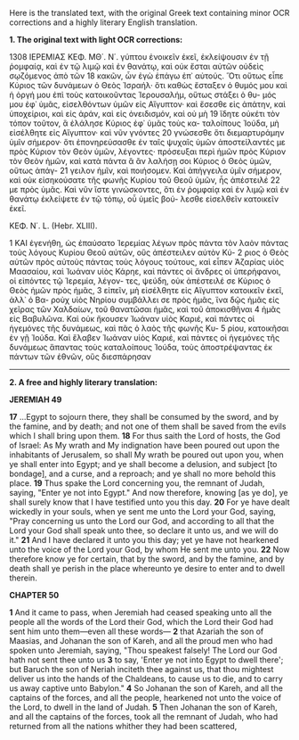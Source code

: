 Here is the translated text, with the original Greek text containing minor OCR corrections and a highly literary English translation.

**1. The original text with light OCR corrections:**

1308 ΙΕΡΕΜΙΑΣ ΚΕΦ. ΜΘ΄. Ν΄.
γύπτου ἐνοικεῖν ἐκεῖ, ἐκλείψουσιν ἐν τῇ ῥομφαίᾳ, καὶ ἐν τῷ λιμῷ
καὶ ἐν θανάτῳ, καὶ οὐκ ἔσται αὐτῶν οὐδεὶς σῳζόμενος ἀπὸ τῶν
18 κακῶν, ὧν ἐγὼ ἐπάγω ἐπ᾿ αὐτούς. Ὅτι οὕτως εἶπε Κύριος τῶν
δυνάμεων ὁ Θεὸς Ἰσραήλ· ὅτι καθὼς ἔσταξεν ὁ θυμός μου καὶ ἡ
ὀργή μου ἐπὶ τοὺς κατοικοῦντας Ἱερουσαλήμ, οὕτως στάξει ὁ θυ-
μός μου ἐφ᾿ ὑμᾶς, εἰσελθόντων ὑμῶν εἰς Αἴγυπτον· καὶ ἔσεσθε εἰς
ἀπάτην, καὶ ὑποχείριοι, καὶ εἰς ἀράν, καὶ εἰς ὀνειδισμόν, καὶ οὐ μὴ
19 ἴδητε οὐκέτι τὸν τόπον τοῦτον, ἃ ἐλάλησε Κύριος ἐφ᾿ ὑμᾶς τοὺς κα-
ταλοίπους Ἰούδα, μὴ εἰσέλθητε εἰς Αἴγυπτον· καὶ νῦν γνόντες
20 γνώσεσθε ὅτι διεμαρτυράμην ὑμῖν σήμερον· ὅτι ἐπονηρεύσασθε ἐν
ταῖς ψυχαῖς ὑμῶν ἀποστείλαντές με πρὸς Κύριον τὸν Θεὸν ὑμῶν,
λέγοντες· πρόσευξαι περὶ ἡμῶν πρὸς Κύριον τὸν Θεὸν ἡμῶν, καὶ
κατὰ πάντα ἃ ἂν λαλήσῃ σοι Κύριος ὁ Θεὸς ὑμῶν, οὕτως ἀπάγ-
21 γειλον ἡμῖν, καὶ ποιήσομεν. Καὶ ἀπήγγειλα ὑμῖν σήμερον, καὶ
οὐκ εἰσηκούσατε τῆς φωνῆς Κυρίου τοῦ Θεοῦ ὑμῶν, ἧς ἀπέστειλέ
22 με πρὸς ὑμᾶς. Καὶ νῦν ἴστε γινώσκοντες, ὅτι ἐν ῥομφαίᾳ καὶ
ἐν λιμῷ καὶ ἐν θανάτῳ ἐκλείψετε ἐν τῷ τόπῳ, οὗ ὑμεῖς βού-
λεσθε εἰσελθεῖν κατοικεῖν ἐκεῖ.

ΚΕΦ. Ν΄. L.
(Hebr. XLIII).

1 ΚΑΙ ἐγενήθη, ὡς ἐπαύσατο Ἱερεμίας λέγων πρὸς πάντα τὸν λαὸν
πάντας τοὺς λόγους Κυρίου Θεοῦ αὐτῶν, οὓς ἀπέστειλεν αὐτὸν Κύ-
2 ριος ὁ Θεὸς αὐτῶν πρὸς αὐτοὺς πάντας τοὺς λόγους τούτους, καὶ
εἶπεν Ἀζαρίας υἱὸς Μαασαίου, καὶ Ἰωάναν υἱὸς Κάρηε, καὶ
πάντες οἱ ἄνδρες οἱ ὑπερήφανοι, οἱ εἰπόντες τῷ Ἱερεμία, λέγον-
τες, ψεύδη, οὐκ ἀπέστειλέ σε Κύριος ὁ Θεὸς ἡμῶν πρὸς ἡμᾶς,
3 εἰπεῖν, μὴ εἰσέλθητε εἰς Αἴγυπτον κατοικεῖν ἐκεῖ, ἀλλ᾿ ὁ Βα-
ροὺχ υἱὸς Νηρίου συμβάλλει σε πρὸς ἡμᾶς, ἵνα δῷς ἡμᾶς εἰς
χεῖρας τῶν Χαλδαίων, τοῦ θανατῶσαι ἡμᾶς, καὶ τοῦ ἀποκισθῆναι
4 ἡμᾶς εἰς Βαβυλῶνα. Καὶ οὐκ ἤκουσεν Ἰωάναν υἱὸς Καριέ, καὶ
πάντες οἱ ἡγεμόνες τῆς δυνάμεως, καὶ πᾶς ὁ λαὸς τῆς φωνῆς Κυ-
5 ρίου, κατοικῆσαι ἐν γῇ Ἰούδα. Καὶ ἔλαβεν Ἰωάναν υἱὸς Καριέ,
καὶ πάντες οἱ ἡγεμόνες τῆς δυνάμεως ἅπαντας τοὺς καταλοίπους
Ἰούδα, τοὺς ἀποστρέψαντας ἐκ πάντων τῶν ἐθνῶν, οὓς διεσπάρησαν

---

**2. A free and highly literary translation:**

**JEREMIAH 49**

**17** ...Egypt to sojourn there, they shall be consumed by the sword, and by the famine, and by death; and not one of them shall be saved from the evils which I shall bring upon them.
**18** For thus saith the Lord of hosts, the God of Israel: As My wrath and My indignation have been poured out upon the inhabitants of Jerusalem, so shall My wrath be poured out upon you, when ye shall enter into Egypt; and ye shall become a delusion, and subject [to bondage], and a curse, and a reproach; and ye shall no more behold this place.
**19** Thus spake the Lord concerning you, the remnant of Judah, saying, "Enter ye not into Egypt." And now therefore, knowing [as ye do], ye shall surely know that I have testified unto you this day.
**20** For ye have dealt wickedly in your souls, when ye sent me unto the Lord your God, saying, "Pray concerning us unto the Lord our God, and according to all that the Lord your God shall speak unto thee, so declare it unto us, and we will do it."
**21** And I have declared it unto you this day; yet ye have not hearkened unto the voice of the Lord your God, by whom He sent me unto you.
**22** Now therefore know ye for certain, that by the sword, and by the famine, and by death shall ye perish in the place whereunto ye desire to enter and to dwell therein.

**CHAPTER 50**

**1** And it came to pass, when Jeremiah had ceased speaking unto all the people all the words of the Lord their God, which the Lord their God had sent him unto them—even all these words—
**2** that Azariah the son of Maasias, and Johanan the son of Kareh, and all the proud men who had spoken unto Jeremiah, saying, "Thou speakest falsely! The Lord our God hath not sent thee unto us
**3** to say, 'Enter ye not into Egypt to dwell there'; but Baruch the son of Neriah inciteth thee against us, that thou mightest deliver us into the hands of the Chaldeans, to cause us to die, and to carry us away captive unto Babylon."
**4** So Johanan the son of Kareh, and all the captains of the forces, and all the people, hearkened not unto the voice of the Lord, to dwell in the land of Judah.
**5** Then Johanan the son of Kareh, and all the captains of the forces, took all the remnant of Judah, who had returned from all the nations whither they had been scattered,